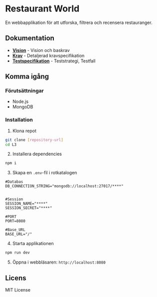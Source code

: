 # Restaurant World

En webbapplikation för att utforska, filtrera och recensera restauranger.

## Dokumentation

- **[Vision](./docs/Vision.md)** - Vision och baskrav
- **[Krav](./docs/Krav.md)** - Detaljerad kravspecifikation
- **[Testspecifikation](./docs/Testplan.md)** - Teststrategi, Testfall

## Komma igång

### Förutsättningar
- Node.js
- MongoDB

### Installation

1. Klona repot
```bash
git clone [repository-url]
cd L3
```

2. Installera dependencies
```bash
npm i
```

3. Skapa en `.env`-fil i rotkatalogen
```env
#Databas
DB_CONNECTION_STRING="mongodb://localhost:27017/****"


#Session
SESSION_NAME="****"
SESSION_SECRET="****"

#PORT
PORT=8080

#Base_URL
BASE_URL="/"
```

4. Starta applikationen
```bash
npm run dev
```

5. Öppna i webbläsaren: `http://localhost:8080`

## Licens

MIT License
